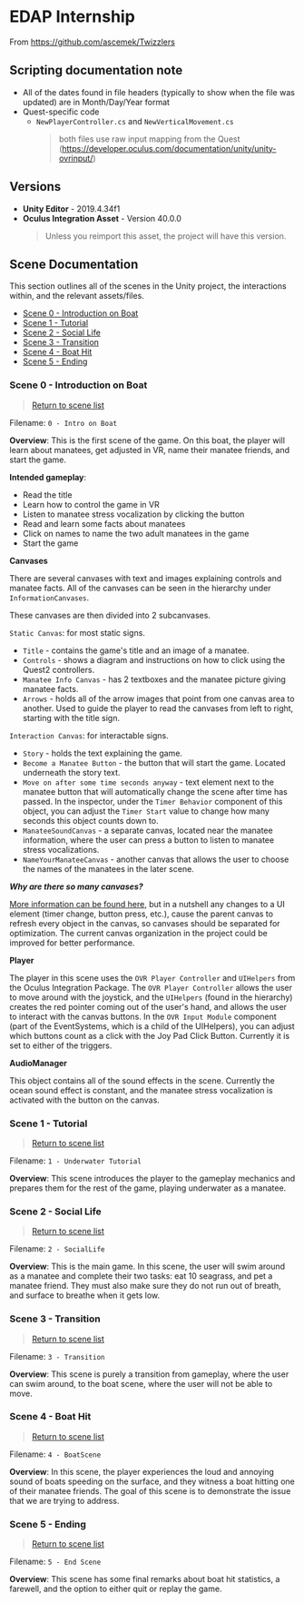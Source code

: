 # EDAP Internship
 
From https://github.com/ascemek/Twizzlers


## Scripting documentation note
- All of the dates found in file headers (typically to show when the file was updated) are in Month/Day/Year format
- Quest-specific code
  - `NewPlayerController.cs` and `NewVerticalMovement.cs`
    > both files use raw input mapping from the Quest (https://developer.oculus.com/documentation/unity/unity-ovrinput/)

## Versions
 - **Unity Editor** - 2019.4.34f1
 - **Oculus Integration Asset** - Version 40.0.0
   > Unless you reimport this asset, the project will have this version.

## Scene Documentation
This section outlines all of the scenes in the Unity project, the interactions within, and the relevant assets/files.

- [Scene 0 - Introduction on Boat](#scene-0---introduction-on-boat)
- [Scene 1 - Tutorial](#scene-1---tutorial)
- [Scene 2 - Social Life](#scene-2---social-life)
- [Scene 3 - Transition](#scene-3---transition)
- [Scene 4 - Boat Hit](#scene-4---boat-hit)
- [Scene 5 - Ending](#scene-5---ending)

### Scene 0 - Introduction on Boat
> [Return to scene list](#scene-documentation)

Filename: `0 - Intro on Boat`

**Overview**:
This is the first scene of the game. On this boat, the player will learn about manatees, get adjusted in VR, name their manatee friends, and start the game.

**Intended gameplay**:
- Read the title
- Learn how to control the game in VR
- Listen to manatee stress vocalization by clicking the button
- Read and learn some facts about manatees
- Click on names to name the two adult manatees in the game
- Start the game

**Canvases**

There are several canvases with text and images explaining controls and manatee facts. All of the canvases can be seen in the hierarchy under `InformationCanvases`.

These canvases are then divided into 2 subcanvases.

`Static Canvas`: for most static signs.
- `Title` - contains the game's title and an image of a manatee.
- `Controls` - shows a diagram and instructions on how to click using the Quest2 controllers.
- `Manatee Info Canvas` - has 2 textboxes and the manatee picture giving manatee facts.
- `Arrows` - holds all of the arrow images that point from one canvas area to another. Used to guide the player to read the canvases from left to right, starting with the title sign.

`Interaction Canvas`: for interactable signs.
- `Story` - holds the text explaining the game.
- `Become a Manatee Button` - the button that will start the game. Located underneath the story text.
- `Move on after some time seconds anyway` - text element next to the manatee button that will automatically change the scene after time has passed. In the inspector, under the `Timer Behavior` component of this object, you can adjust the `Timer Start` value to change how many seconds this object counts down to.
- `ManateeSoundCanvas` - a separate canvas, located near the manatee information, where the user can press a button to listen to manatee stress vocalizations.
- `NameYourManateeCanvas` - another canvas that allows the user to choose the names of the manatees in the later scene.

***Why are there so many canvases?***

[More information can be found here](https://unity.com/how-to/unity-ui-optimization-tips), but in a nutshell any changes to a UI element (timer change, button press, etc.), cause the parent canvas to refresh every object in the canvas, so canvases should be separated for optimization. The current canvas organization in the project could be improved for better performance.

**Player**

The player in this scene uses the `OVR Player Controller` and `UIHelpers` from the Oculus Integration Package. The `OVR Player Controller` allows the user to move around with the joystick, and the `UIHelpers` (found in the hierarchy) creates the red pointer coming out of the user's hand, and allows the user to interact with the canvas buttons. In the `OVR Input Module` component (part of the EventSystems, which is a child of the UIHelpers), you can adjust which buttons count as a click with the Joy Pad Click Button. Currently it is set to either of the triggers.

**AudioManager**

This object contains all of the sound effects in the scene. Currently the ocean sound effect is constant, and the manatee stress vocalization is activated with the button on the canvas.


### Scene 1 - Tutorial
> [Return to scene list](#scene-documentation)

Filename: `1 - Underwater Tutorial`

**Overview**: This scene introduces the player to the gameplay mechanics and prepares them for the rest of the game, playing underwater as a manatee.

### Scene 2 - Social Life
> [Return to scene list](#scene-documentation)

Filename: `2 - SocialLife`

**Overview**: This is the main game. In this scene, the user will swim around as a manatee and complete their two tasks: eat 10 seagrass, and pet a manatee friend. They must also make sure they do not run out of breath, and surface to breathe when it gets low.

### Scene 3 - Transition
> [Return to scene list](#scene-documentation)

Filename: `3 - Transition`

**Overview**: This scene is purely a transition from gameplay, where the user can swim around, to the boat scene, where the user will not be able to move.

### Scene 4 - Boat Hit
> [Return to scene list](#scene-documentation)

Filename: `4 - BoatScene`

**Overview**: In this scene, the player experiences the loud and annoying sound of boats speeding on the surface, and they witness a boat hitting one of their manatee friends. The goal of this scene is to demonstrate the issue that we are trying to address.

### Scene 5 - Ending
> [Return to scene list](#scene-documentation)

Filename: `5 - End Scene`

**Overview**: This scene has some final remarks about boat hit statistics, a farewell, and the option to either quit or replay the game.
